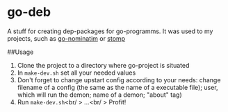 # go-deb
A stuff for creating dep-packages for go-programms.
It was used to my projects, such as [go-nominatim](https://github.com/KristinaEtc/go-nominatim) or [stomp](https://github.com/KristinaEtc/stomp)

##Usage
1. Clone the project to a directory where go-project is situated
2. In `make-dev.sh` set all your needed values
3. Don't forget to change upstart config according to your needs: change filename of a config (the same as the name of a executable file); user, which will run the demon; name of a demon; "about" tag)
4. Run `make-dev.sh`<br/ >
...<br/ >
Profit!
